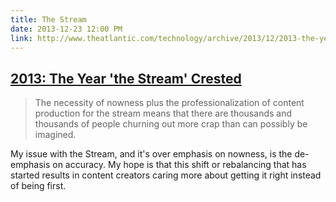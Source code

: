 ```yaml
---
title: The Stream
date: 2013-12-23 12:00 PM
link: http://www.theatlantic.com/technology/archive/2013/12/2013-the-year-the-stream-crested/282202/
---
```


## [2013: The Year 'the Stream' Crested](http://www.theatlantic.com/technology/archive/2013/12/2013-the-year-the-stream-crested/282202/)

> The necessity of nowness plus the professionalization of content production for the stream means that there are thousands and thousands of people churning out more crap than can possibly be imagined.

My issue with the Stream, and it's over emphasis on nowness, is the de-emphasis on accuracy. My hope is that this shift or rebalancing that has started results in content creators caring more about getting it right instead of being first.